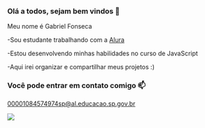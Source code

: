### Olá a todos, sejam bem vindos 👋

Meu nome é Gabriel Fonseca

-Sou estudante trabalhando com a [Alura](https://www.alura.com.br)

-Estou desenvolvendo minhas habilidades no curso de JavaScript

-Aqui irei organizar e compartilhar meus projetos :)

### Você pode entrar em contato comigo 📫

00001084574974sp@al.educacao.sp.gov.br

![](https://media1.tenor.com/m/WPgdqk8FDZgAAAAd/slipknot-mick.gif)

